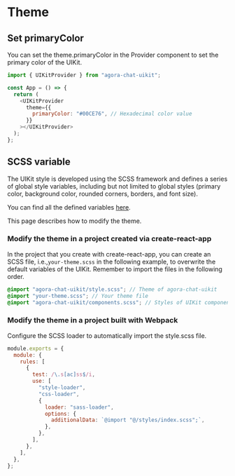 # Theme

## Set primaryColor

You can set the theme.primaryColor in the Provider component to set the primary color of the UIKit.

```javascript
import { UIKitProvider } from "agora-chat-uikit";

const App = () => {
  return (
    <UIKitProvider
      theme={{
        primaryColor: "#00CE76", // Hexadecimal color value
      }}
    ></UIKitProvider>
  );
};
```

## SCSS variable

The UIKit style is developed using the SCSS framework and defines a series of global style variables, including but not limited to global styles (primary color, background color, rounded corners, borders, and font size).

You can find all the defined variables [here](https://github.com/easemob/Easemob-UIKit-web/blob/dev/common/style/themes/default.scss).

This page describes how to modify the theme.

### Modify the theme in a project created via create-react-app

In the project that you create with create-react-app, you can create an SCSS file, i.e.,`your-theme.scss` in the following example, to overwrite the default variables of the UIKit. Remember to import the files in the following order.

```scss
@import "agora-chat-uikit/style.scss"; // Theme of agora-chat-uikit
@import "your-theme.scss"; // Your theme file
@import "agora-chat-uikit/components.scss"; // Styles of UIKit components
```

### Modify the theme in a project built with Webpack

Configure the SCSS loader to automatically import the style.scss file.

```javascript
module.exports = {
  module: {
    rules: [
      {
        test: /\.s[ac]ss$/i,
        use: [
          "style-loader",
          "css-loader",
          {
            loader: "sass-loader",
            options: {
              additionalData: `@import "@/styles/index.scss";`,
            },
          },
        ],
      },
    ],
  },
};
```
